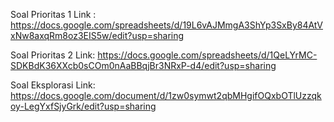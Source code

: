 Soal Prioritas 1
Link :
https://docs.google.com/spreadsheets/d/19L6vAJMmgA3ShYp3SxBy84AtVxNw8axqRm8oz3EIS5w/edit?usp=sharing

Soal Prioritas 2
Link:
https://docs.google.com/spreadsheets/d/1QeLYrMC-SDKBdK36XXcb0sCOm0nAaBBqjBr3NRxP-d4/edit?usp=sharing

Soal Eksplorasi
Link:
https://docs.google.com/document/d/1zw0symwt2qbMHgifOQxbOTlUzzqkoy-LegYxfSjyGrk/edit?usp=sharing
